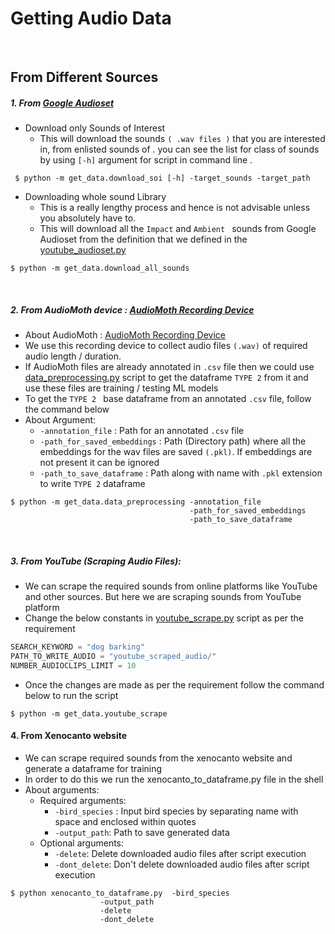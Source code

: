 # Getting Audio Data
<br>

## From Different Sources

##### 1. From  [Google Audioset](https://research.google.com/audioset/)
-  Download only Sounds of Interest
    - This will download the sounds ```( .wav files )``` that you are interested in, from enlisted sounds of . you can see the list for class of sounds by using ```[-h]``` argument for script in command line .

``` $ python -m get_data.download_soi [-h] -target_sounds -target_path```

- Downloading whole sound Library
    - This is a really lengthy process and hence is not advisable unless you absolutely have to.
    - This will download all the ```Impact``` and ```Ambient ``` sounds from Google Audioset from the definition that we defined in the [youtube_audioset.py](https://github.com/wildlytech/modular_acoustic_detection/blob/bce293f40520baf4967646f67a19918a144b0f3e/youtube_audioset.py#L160)

```$ python -m get_data.download_all_sounds ```

<br>

##### 2. From AudioMoth device : [AudioMoth Recording Device](https://www.openacousticdevices.info/)
- About AudioMoth : [AudioMoth Recording Device](https://www.openacousticdevices.info/)
- We use this recording device to collect audio files ```(.wav)``` of required audio length / duration.
- If  AudioMoth files are already annotated in ```.csv``` file then we could use [data_preprocessing.py](https://github.com/wildlytech/modular_acoustic_detection/blob/master/get_data/data_preprocessing.py)  script to get the dataframe ```TYPE 2``` from it and use these files are training / testing ML models
- To get the ```TYPE 2 ``` base dataframe from an annotated ```.csv``` file, follow the command below
- About Argument:
    -  ```-annotation_file``` : Path for an annotated ```.csv``` file
    -  ```-path_for_saved_embeddings``` : Path (Directory path) where all the embeddings for the wav files are saved ```(.pkl)```. If embeddings are not present it can be ignored
    -  ```-path_to_save_dataframe``` : Path along with name with ```.pkl``` extension to write ```TYPE 2``` dataframe

```shell
$ python -m get_data.data_preprocessing -annotation_file
                                        -path_for_saved_embeddings
                                        -path_to_save_dataframe
```

<br>

##### 3. From YouTube (Scraping Audio Files):

- We can scrape the required sounds from online platforms like YouTube and other sources. But here we are scraping sounds from YouTube platform
- Change the below constants in [youtube_scrape.py](https://github.com/wildlytech/modular_acoustic_detection/blob/master/get_data/youtube_scrape.py) script as per the requirement
```python
SEARCH_KEYWORD = "dog barking"
PATH_TO_WRITE_AUDIO = "youtube_scraped_audio/"
NUMBER_AUDIOCLIPS_LIMIT = 10
```
- Once the changes are made as per the requirement follow the command below to run the script
```shell
$ python -m get_data.youtube_scrape
```
#### 4. From Xenocanto website

- We can scrape required sounds from the xenocanto website and generate a dataframe for training
- In order to do this we run the xenocanto_to_dataframe.py file in the shell
- About arguments:
    - Required arguments:
        - ```-bird_species``` : Input bird species by separating name with space and enclosed within quotes
        - ```-output_path```: Path to save generated data
  - Optional arguments:
    - ```-delete```: Delete downloaded audio files after script execution
    - ```-dont_delete```: Don't delete downloaded audio files after script execution

```shell
$ python xenocanto_to_dataframe.py  -bird_species
			        -output_path
			        -delete
                    -dont_delete
```
